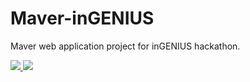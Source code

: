 # Maver-inGENIUS
Maver web application project for inGENIUS hackathon.



<a href = "https://github.com/Shreyatippireddy">
  <img src = "<a href = "https://github.com/Shreyatippireddy">
  <img src = "https://avatars.githubusercontent.com/u/93726938?v=4 = theyashwanthsai/Maver-inGENIUS"/>
</a>

